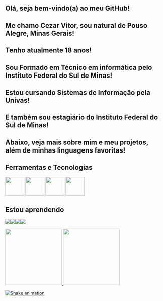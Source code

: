 ## Olá, seja bem-vindo(a) ao meu GitHub!
## Me chamo Cezar Vitor, sou natural de Pouso Alegre, Minas Gerais!
## Tenho atualmente 18 anos!
## Sou Formado em Técnico em informática pelo Instituto Federal do Sul de Minas!
## Estou cursando Sistemas de Informação pela Univas!
## E também sou estagiário do Instituto Federal do Sul de Minas!
## Abaixo, veja mais sobre mim e meu projetos, além de minhas linguagens favoritas!<br>

## Ferramentas e Tecnologias

<img src="https://cdn.jsdelivr.net/gh/devicons/devicon@latest/icons/arduino/arduino-plain-wordmark.svg" height="60px" width="60px" />
<img src="https://cdn.jsdelivr.net/gh/devicons/devicon@latest/icons/canva/canva-original.svg" height="60px" width="60px" />
<img src="https://cdn.jsdelivr.net/gh/devicons/devicon@latest/icons/debian/debian-original-wordmark.svg" height="60px" width="60px" />
<img src="https://cdn.jsdelivr.net/gh/devicons/devicon@latest/icons/github/github-original.svg" height="60px" width="60px" />

## Estou aprendendo

<img src="https://cdn.jsdelivr.net/gh/devicons/devicon@latest/icons/c/c-original.svg" /><img src="https://cdn.jsdelivr.net/gh/devicons/devicon@latest/icons/cplusplus/cplusplus-original.svg" /><img src="https://cdn.jsdelivr.net/gh/devicons/devicon@latest/icons/css3/css3-original.svg" /><img src="https://cdn.jsdelivr.net/gh/devicons/devicon@latest/icons/html5/html5-original.svg" />

<div>
<a href="https://github.com/Kaiser137">
<img loading="lazy" height="180em" src="https://github-readme-stats.vercel.app/api/top-langs/?username=Kaiser137&layout=compact&langs_count=7&theme=dracula"/>
<img loading="lazy" height="180em" src="https://github-readme-stats.vercel.app/api?username=Kaiser137&show_icons=true&theme=dracula&include_all_commits=true&count_private=true"/>
</div>

![Snake animation](https://github.com/Kaiser137/Kaiser137/blob/output/github-contribution-grid-snake.svg)
